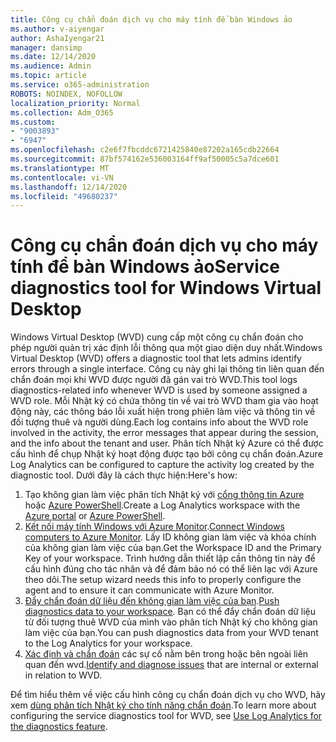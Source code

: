 ```yaml
---
title: Công cụ chẩn đoán dịch vụ cho máy tính để bàn Windows ảo
ms.author: v-aiyengar
author: AshaIyengar21
manager: dansimp
ms.date: 12/14/2020
ms.audience: Admin
ms.topic: article
ms.service: o365-administration
ROBOTS: NOINDEX, NOFOLLOW
localization_priority: Normal
ms.collection: Adm_O365
ms.custom:
- "9003893"
- "6947"
ms.openlocfilehash: c2e6f7fbcddc6721425840e87202a165cdb22664
ms.sourcegitcommit: 87bf574162e536003164ff9af50005c5a7dce601
ms.translationtype: MT
ms.contentlocale: vi-VN
ms.lasthandoff: 12/14/2020
ms.locfileid: "49680237"
---
```

# <a name="service-diagnostics-tool-for-windows-virtual-desktop"></a><span data-ttu-id="6f76c-102">Công cụ chẩn đoán dịch vụ cho máy tính để bàn Windows ảo</span><span class="sxs-lookup"><span data-stu-id="6f76c-102">Service diagnostics tool for Windows Virtual Desktop</span></span>

<span data-ttu-id="6f76c-103">Windows Virtual Desktop (WVD) cung cấp một công cụ chẩn đoán cho phép người quản trị xác định lỗi thông qua một giao diện duy nhất.</span><span class="sxs-lookup"><span data-stu-id="6f76c-103">Windows Virtual Desktop (WVD) offers a diagnostic tool that lets admins identify errors through a single interface.</span></span> <span data-ttu-id="6f76c-104">Công cụ này ghi lại thông tin liên quan đến chẩn đoán mọi khi WVD được người đã gán vai trò WVD.</span><span class="sxs-lookup"><span data-stu-id="6f76c-104">This tool logs diagnostics-related info whenever WVD is used by someone assigned a WVD role.</span></span> <span data-ttu-id="6f76c-105">Mỗi Nhật ký có chứa thông tin về vai trò WVD tham gia vào hoạt động này, các thông báo lỗi xuất hiện trong phiên làm việc và thông tin về đối tượng thuê và người dùng.</span><span class="sxs-lookup"><span data-stu-id="6f76c-105">Each log contains info about the WVD role involved in the activity, the error messages that appear during the session, and the info about the tenant and user.</span></span> <span data-ttu-id="6f76c-106">Phân tích Nhật ký Azure có thể được cấu hình để chụp Nhật ký hoạt động được tạo bởi công cụ chẩn đoán.</span><span class="sxs-lookup"><span data-stu-id="6f76c-106">Azure Log Analytics can be configured to capture the activity log created by the diagnostic tool.</span></span> <span data-ttu-id="6f76c-107">Dưới đây là cách thực hiện:</span><span class="sxs-lookup"><span data-stu-id="6f76c-107">Here's how:</span></span>

1. <span data-ttu-id="6f76c-108">Tạo không gian làm việc phân tích Nhật ký với [cổng thông tin Azure](https://go.microsoft.com/fwlink/?linkid=2129500) hoặc [Azure PowerShell](https://go.microsoft.com/fwlink/?linkid=2129501).</span><span class="sxs-lookup"><span data-stu-id="6f76c-108">Create a Log Analytics workspace with the [Azure portal](https://go.microsoft.com/fwlink/?linkid=2129500) or [Azure PowerShell](https://go.microsoft.com/fwlink/?linkid=2129501).</span></span>
1. <span data-ttu-id="6f76c-109">[Kết nối máy tính Windows với Azure Monitor](https://go.microsoft.com/fwlink/?linkid=2129913).</span><span class="sxs-lookup"><span data-stu-id="6f76c-109">[Connect Windows computers to Azure Monitor](https://go.microsoft.com/fwlink/?linkid=2129913).</span></span> <span data-ttu-id="6f76c-110">Lấy ID không gian làm việc và khóa chính của không gian làm việc của bạn.</span><span class="sxs-lookup"><span data-stu-id="6f76c-110">Get the Workspace ID and the Primary Key of your workspace.</span></span> <span data-ttu-id="6f76c-111">Trình hướng dẫn thiết lập cần thông tin này để cấu hình đúng cho tác nhân và để đảm bảo nó có thể liên lạc với Azure theo dõi.</span><span class="sxs-lookup"><span data-stu-id="6f76c-111">The setup wizard needs this info to properly configure the agent and to ensure it can communicate with Azure Monitor.</span></span>
1. <span data-ttu-id="6f76c-112">[Đẩy chẩn đoán dữ liệu đến không gian làm việc của bạn](https://go.microsoft.com/fwlink/?linkid=2128284).</span><span class="sxs-lookup"><span data-stu-id="6f76c-112">[Push diagnostics data to your workspace](https://go.microsoft.com/fwlink/?linkid=2128284).</span></span> <span data-ttu-id="6f76c-113">Bạn có thể đẩy chẩn đoán dữ liệu từ đối tượng thuê WVD của mình vào phân tích Nhật ký cho không gian làm việc của bạn.</span><span class="sxs-lookup"><span data-stu-id="6f76c-113">You can push diagnostics data from your WVD tenant to the Log Analytics for your workspace.</span></span>
1. <span data-ttu-id="6f76c-114">[Xác định và chẩn đoán](https://go.microsoft.com/fwlink/?linkid=2128338) các sự cố nằm bên trong hoặc bên ngoài liên quan đến wvd.</span><span class="sxs-lookup"><span data-stu-id="6f76c-114">[Identify and diagnose issues](https://go.microsoft.com/fwlink/?linkid=2128338) that are internal or external in relation to WVD.</span></span>

<span data-ttu-id="6f76c-115">Để tìm hiểu thêm về việc cấu hình công cụ chẩn đoán dịch vụ cho WVD, hãy xem [dùng phân tích Nhật ký cho tính năng chẩn đoán](https://go.microsoft.com/fwlink/?linkid=2128084).</span><span class="sxs-lookup"><span data-stu-id="6f76c-115">To learn more about configuring the service diagnostics tool for WVD, see [Use Log Analytics for the diagnostics feature](https://go.microsoft.com/fwlink/?linkid=2128084).</span></span>
